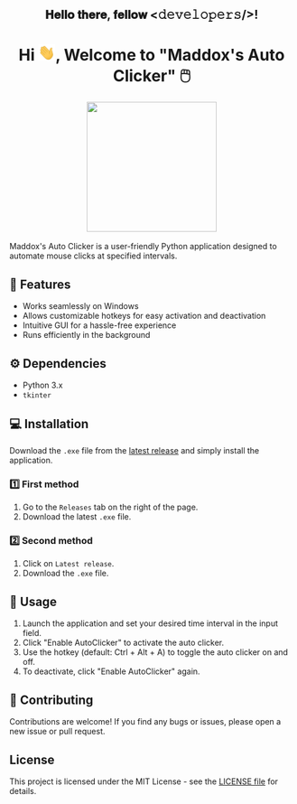 <div align="center">
<h2> 𝐇𝐞𝐥𝐥𝐨 𝐭𝐡𝐞𝐫𝐞, 𝐟𝐞𝐥𝐥𝐨𝐰 <𝚍𝚎𝚟𝚎𝚕𝚘𝚙𝚎𝚛𝚜/>!
</div>
  <h1 align="center">Hi <img src="https://raw.githubusercontent.com/ABSphreak/ABSphreak/master/gifs/Hi.gif" width="30px">, Welcome to "Maddox's Auto Clicker" 🖱️</h1>

<div align="center"><img  src="https://assets.grooveapps.com/images/5ee53eab66e30100140a5239/1657607474_autoclicker.gif" width="230" height="230"></div>

Maddox's Auto Clicker is a user-friendly Python application designed to automate mouse clicks at specified intervals.

## 🚀 Features

- Works seamlessly on Windows
- Allows customizable hotkeys for easy activation and deactivation
- Intuitive GUI for a hassle-free experience
- Runs efficiently in the background

## ⚙️ Dependencies

- Python 3.x
- `tkinter`

## 💻 Installation

Download the `.exe` file from the [latest release](https://github.com/maddox05/Auto-Clicker/releases/tag/v1.0) and simply install the application.

### 1️⃣ First method

1. Go to the `Releases` tab on the right of the page.
2. Download the latest `.exe` file.

### 2️⃣ Second method

1. Click on `Latest release`.
2. Download the `.exe` file.

## 📝 Usage

1. Launch the application and set your desired time interval in the input field.
2. Click "Enable AutoClicker" to activate the auto clicker.
3. Use the hotkey (default: Ctrl + Alt + A) to toggle the auto clicker on and off.
4. To deactivate, click "Enable AutoClicker" again.

## 🤝 Contributing

Contributions are welcome! If you find any bugs or issues, please open a new issue or pull request.

## License

This project is licensed under the MIT License - see the [LICENSE file](LICENSE) for details.
